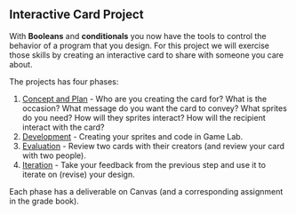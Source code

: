 ---
---

[plan]: https://douglasurner.github.io/GDP1/projects/1/P1.1-concept-and-plan.html
[development]: https://douglasurner.github.io/GDP1/projects/1/P1.2-develop.html
[evaluation]: https://douglasurner.github.io/GDP1/projects/1/P1.3-evaluate.html
[iteration]: https://douglasurner.github.io/GDP1/projects/1/P1.4-iterate.html

## Interactive Card Project

With **Booleans** and **conditionals** you now have the tools to control the behavior of a program that you design. For this project we will exercise those skills by creating an interactive card to share with someone you care about.

The projects has four phases:

1. [Concept and Plan][plan] - Who are you creating the card for? What is the occasion? What message do you want the card to convey? What sprites do you need? How will they sprites interact? How will the recipient interact with the card?
1. [Development][] - Creating your sprites and code in Game Lab.
1. [Evaluation][] - Review two cards with their creators (and review your card with two people).
1. [Iteration][] - Take your feedback from the previous step and use it to iterate on (revise) your design.

Each phase has a deliverable on Canvas (and a corresponding assignment in the grade book).
